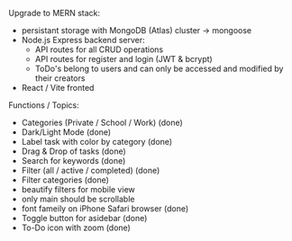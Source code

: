 Upgrade to MERN stack:

- persistant storage with MongoDB (Atlas) cluster -> mongoose
- Node.js Express backend server:
  - API routes for all CRUD operations
  - API routes for register and login (JWT & bcrypt)
  - ToDo's belong to users and can only be accessed and modified by their creators
- React / Vite fronted

Functions / Topics:

- Categories (Private / School / Work) (done)
- Dark/Light Mode (done)
- Label task with color by category (done)
- Drag & Drop of tasks (done)
- Search for keywords (done)
- Filter (all / active / completed) (done)
- Filter categories (done)
- beautify filters for mobile view
- only main should be scrollable
- font fameily on iPhone Safari browser (done)
- Toggle button for asidebar (done)
- To-Do icon with zoom (done)
